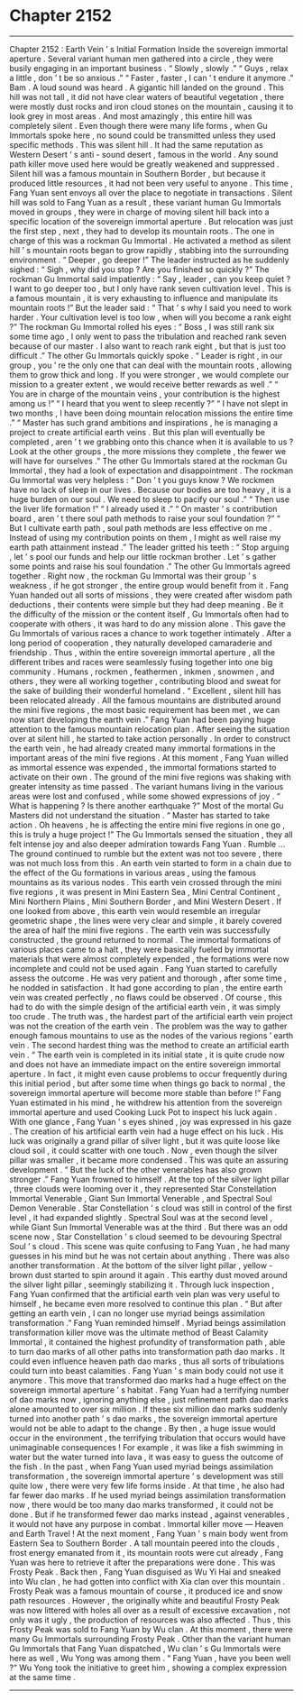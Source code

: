 
# Chapter 2152


---

Chapter 2152 : Earth Vein ’ s Initial Formation
Inside the sovereign immortal aperture .
Several variant human men gathered into a circle , they were busily engaging in an important business .
“ Slowly , slowly .”
“ Guys , relax a little , don ’ t be so anxious .”
“ Faster , faster , I can ’ t endure it anymore .”
Bam .
A loud sound was heard .
A gigantic hill landed on the ground .
This hill was not tall , it did not have clear waters of beautiful vegetation , there were mostly dust rocks and iron cloud stones on the mountain , causing it to look grey in most areas .
And most amazingly , this entire hill was completely silent .
Even though there were many life forms , when Gu Immortals spoke here , no sound could be transmitted unless they used specific methods .
This was silent hill .
It had the same reputation as Western Desert ’ s anti - sound desert , famous in the world . Any sound path killer move used here would be greatly weakened and suppressed .
Silent hill was a famous mountain in Southern Border , but because it produced little resources , it had not been very useful to anyone .
This time , Fang Yuan sent envoys all over the place to negotiate in transactions .
Silent hill was sold to Fang Yuan as a result , these variant human Gu Immortals moved in groups , they were in charge of moving silent hill back into a specific location of the sovereign immortal aperture .
But relocation was just the first step , next , they had to develop its mountain roots .
The one in charge of this was a rockman Gu Immortal .
He activated a method as silent hill ’ s mountain roots began to grow rapidly , stabbing into the surrounding environment .
“ Deeper , go deeper !” The leader instructed as he suddenly sighed : “ Sigh , why did you stop ? Are you finished so quickly ?”
The rockman Gu Immortal said impatiently : “ Say , leader , can you keep quiet ? I want to go deeper too , but I only have rank seven cultivation level . This is a famous mountain , it is very exhausting to influence and manipulate its mountain roots !”
But the leader said : “ That ’ s why I said you need to work harder . Your cultivation level is too low , when will you become a rank eight ?”
The rockman Gu Immortal rolled his eyes : “ Boss , I was still rank six some time ago , I only went to pass the tribulation and reached rank seven because of our master . I also want to reach rank eight , but that is just too difficult .”
The other Gu Immortals quickly spoke .
“ Leader is right , in our group , you ’ re the only one that can deal with the mountain roots , allowing them to grow thick and long . If you were stronger , we would complete our mission to a greater extent , we would receive better rewards as well .”
“ You are in charge of the mountain veins , your contribution is the highest among us !”
“ I heard that you went to sleep recently ?”
“ I have not slept in two months , I have been doing mountain relocation missions the entire time .”
“ Master has such grand ambitions and inspirations , he is managing a project to create artificial earth veins . But this plan will eventually be completed , aren ’ t we grabbing onto this chance when it is available to us ? Look at the other groups , the more missions they complete , the fewer we will have for ourselves .”
The other Gu Immortals stared at the rockman Gu Immortal , they had a look of expectation and disappointment .
The rockman Gu Immortal was very helpless : “ Don ’ t you guys know ? We rockmen have no lack of sleep in our lives . Because our bodies are too heavy , it is a huge burden on our soul . We need to sleep to pacify our soul .”
“ Then use the liver life formation !”
“ I already used it .”
“ On master ’ s contribution board , aren ’ t there soul path methods to raise your soul foundation ?”
“ But I cultivate earth path , soul path methods are less effective on me . Instead of using my contribution points on them , I might as well raise my earth path attainment instead .”
The leader gritted his teeth : “ Stop arguing , let ’ s pool our funds and help our little rockman brother . Let ’ s gather some points and raise his soul foundation .”
The other Gu Immortals agreed together .
Right now , the rockman Gu Immortal was their group ’ s weakness , if he got stronger , the entire group would benefit from it .
Fang Yuan handed out all sorts of missions , they were created after wisdom path deductions , their contents were simple but they had deep meaning .
Be it the difficulty of the mission or the content itself , Gu Immortals often had to cooperate with others , it was hard to do any mission alone .
This gave the Gu Immortals of various races a chance to work together intimately .
After a long period of cooperation , they naturally developed camaraderie and friendship .
Thus , within the entire sovereign immortal aperture , all the different tribes and races were seamlessly fusing together into one big community .
Humans , rockmen , feathermen , inkmen , snowmen , and others , they were all working together , contributing blood and sweat for the sake of building their wonderful homeland .
“ Excellent , silent hill has been relocated already . All the famous mountains are distributed around the mini five regions , the most basic requirement has been met , we can now start developing the earth vein .”
Fang Yuan had been paying huge attention to the famous mountain relocation plan .
After seeing the situation over at silent hill , he started to take action personally .
In order to construct the earth vein , he had already created many immortal formations in the important areas of the mini five regions .
At this moment , Fang Yuan willed as immortal essence was expended , the immortal formations started to activate on their own .
The ground of the mini five regions was shaking with greater intensity as time passed .
The variant humans living in the various areas were lost and confused , while some showed expressions of joy .
“ What is happening ? Is there another earthquake ?” Most of the mortal Gu Masters did not understand the situation .
“ Master has started to take action . Oh heavens , he is affecting the entire mini five regions in one go , this is truly a huge project !” The Gu Immortals sensed the situation , they all felt intense joy and also deeper admiration towards Fang Yuan .
Rumble …
The ground continued to rumble but the extent was not too severe , there was not much loss from this .
An earth vein started to form in a chain due to the effect of the Gu formations in various areas , using the famous mountains as its various nodes .
This earth vein crossed through the mini five regions , it was present in Mini Eastern Sea , Mini Central Continent , Mini Northern Plains , Mini Southern Border , and Mini Western Desert .
If one looked from above , this earth vein would resemble an irregular geometric shape , the lines were very clear and simple , it barely covered the area of half the mini five regions .
The earth vein was successfully constructed , the ground returned to normal .
The immortal formations of various places came to a halt , they were basically fueled by immortal materials that were almost completely expended , the formations were now incomplete and could not be used again .
Fang Yuan started to carefully assess the outcome .
He was very patient and thorough , after some time , he nodded in satisfaction .
It had gone according to plan , the entire earth vein was created perfectly , no flaws could be observed .
Of course , this had to do with the simple design of the artificial earth vein , it was simply too crude .
The truth was , the hardest part of the artificial earth vein project was not the creation of the earth vein . The problem was the way to gather enough famous mountains to use as the nodes of the various regions ’ earth vein .
The second hardest thing was the method to create an artificial earth vein .
“ The earth vein is completed in its initial state , it is quite crude now and does not have an immediate impact on the entire sovereign immortal aperture . In fact , it might even cause problems to occur frequently during this initial period , but after some time when things go back to normal , the sovereign immortal aperture will become more stable than before !”
Fang Yuan estimated in his mind , he withdrew his attention from the sovereign immortal aperture and used Cooking Luck Pot to inspect his luck again .
With one glance , Fang Yuan ’ s eyes shined , joy was expressed in his gaze .
The creation of his artificial earth vein had a huge effect on his luck .
His luck was originally a grand pillar of silver light , but it was quite loose like cloud soil , it could scatter with one touch .
Now , even though the silver pillar was smaller , it became more condensed .
This was quite an assuring development .
“ But the luck of the other venerables has also grown stronger .” Fang Yuan frowned to himself .
At the top of the silver light pillar , three clouds were looming over it , they represented Star Constellation Immortal Venerable , Giant Sun Immortal Venerable , and Spectral Soul Demon Venerable .
Star Constellation ’ s cloud was still in control of the first level , it had expanded slightly .
Spectral Soul was at the second level , while Giant Sun Immortal Venerable was at the third .
But there was an odd scene now , Star Constellation ’ s cloud seemed to be devouring Spectral Soul ’ s cloud .
This scene was quite confusing to Fang Yuan , he had many guesses in his mind but he was not certain about anything .
There was also another transformation .
At the bottom of the silver light pillar , yellow - brown dust started to spin around it again . This earthy dust moved around the silver light pillar , seemingly stabilizing it .
Through luck inspection , Fang Yuan confirmed that the artificial earth vein plan was very useful to himself , he became even more resolved to continue this plan .
“ But after getting an earth vein , I can no longer use myriad beings assimilation transformation .” Fang Yuan reminded himself .
Myriad beings assimilation transformation killer move was the ultimate method of Beast Calamity Immortal , it contained the highest profundity of transformation path , able to turn dao marks of all other paths into transformation path dao marks . It could even influence heaven path dao marks , thus all sorts of tribulations could turn into beast calamities .
Fang Yuan ’ s main body could not use it anymore .
This move that transformed dao marks had a huge effect on the sovereign immortal aperture ’ s habitat .
Fang Yuan had a terrifying number of dao marks now , ignoring anything else , just refinement path dao marks alone amounted to over six million . If these six million dao marks suddenly turned into another path ’ s dao marks , the sovereign immortal aperture would not be able to adapt to the change .
By then , a huge issue would occur in the environment , the terrifying tribulation that occurs would have unimaginable consequences !
For example , it was like a fish swimming in water but the water turned into lava , it was easy to guess the outcome of the fish .
In the past , when Fang Yuan used myriad beings assimilation transformation , the sovereign immortal aperture ’ s development was still quite low , there were very few life forms inside . At that time , he also had far fewer dao marks .
If he used myriad beings assimilation transformation now , there would be too many dao marks transformed , it could not be done . But if he transformed fewer dao marks instead , against venerables , it would not have any purpose in combat .
Immortal killer move — Heaven and Earth Travel !
At the next moment , Fang Yuan ’ s main body went from Eastern Sea to Southern Border .
A tall mountain peered into the clouds , frost energy emanated from it , its mountain roots were cut already , Fang Yuan was here to retrieve it after the preparations were done .
This was Frosty Peak .
Back then , Fang Yuan disguised as Wu Yi Hai and sneaked into Wu clan , he had gotten into conflict with Xia clan over this mountain .
Frosty Peak was a famous mountain of course , it produced ice and snow path resources . However , the originally white and beautiful Frosty Peak was now littered with holes all over as a result of excessive excavation , not only was it ugly , the production of resources was also affected .
Thus , this Frosty Peak was sold to Fang Yuan by Wu clan .
At this moment , there were many Gu Immortals surrounding Frosty Peak .
Other than the variant human Gu Immortals that Fang Yuan dispatched , Wu clan ’ s Gu Immortals were here as well , Wu Yong was among them .
“ Fang Yuan , have you been well ?” Wu Yong took the initiative to greet him , showing a complex expression at the same time .

---

